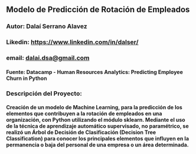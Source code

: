 ## Modelo de Predicción de Rotación de Empleados 
### Autor: Dalaí Serrano Alavez
### Likedin: https://www.linkedin.com/in/dalser/
### email: dalai.dsa@gmail.com
#### Fuente: Datacamp - Human Resources Analytics: Predicting Employee Churn in Python

### Descripción del Proyecto:

#### Creación de un modelo de Machine Learning, para la predicción de los elementos que contribuyen a la rotación de empleados en una organización, con Python utilizando el módulo sklearn. Mediante el uso de la técnica de aprendizaje automático supervisado, no paramétrico, se realizó un Árbol de Decisión de Clasificación (Decision Tree Classification) para conocer los principales elementos que influyen en la permanencia o baja del personal de una empresa o un área determinada.
